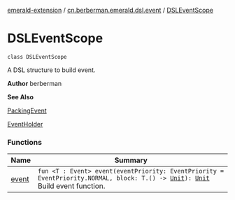 [emerald-extension](../../index.md) / [cn.berberman.emerald.dsl.event](../index.md) / [DSLEventScope](.)

# DSLEventScope

`class DSLEventScope`

A DSL structure to build event.

**Author**
berberman

**See Also**

[PackingEvent](../-packing-event/index.md)

[EventHolder](#)

### Functions

| Name | Summary |
|---|---|
| [event](event.md) | `fun <T : Event> event(eventPriority: EventPriority = EventPriority.NORMAL, block: T.() -> `[`Unit`](https://kotlinlang.org/api/latest/jvm/stdlib/kotlin/-unit/index.html)`): `[`Unit`](https://kotlinlang.org/api/latest/jvm/stdlib/kotlin/-unit/index.html)<br>Build event function. |

